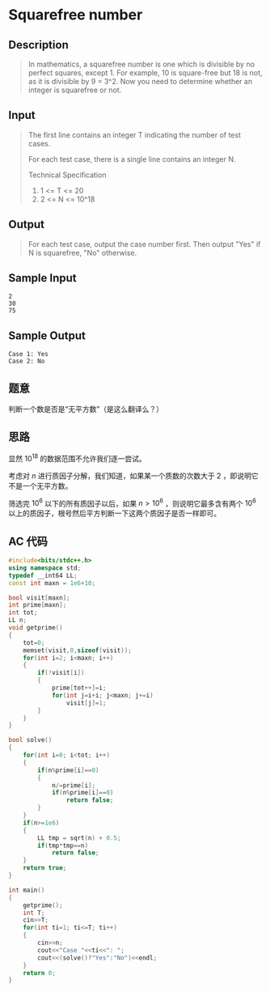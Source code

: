 # Squarefree number

## **Description**

> In mathematics, a squarefree number is one which is divisible by no perfect squares, except 1. For example, 10 is square-free but 18 is not, as it is divisible by 9 = 3^2. Now you need to determine whether an integer is squarefree or not.



## **Input**

> The first line contains an integer T indicating the number of test cases.
>
> For each test case, there is a single line contains an integer N.
>
> Technical Specification
>
> 1. 1 <= T <= 20
> 2. 2 <= N <= 10^18



## **Output**

> For each test case, output the case number first. Then output "Yes" if N is squarefree, "No" otherwise.



## **Sample Input**

    2
    30
    75



## **Sample Output**

    Case 1: Yes
    Case 2: No



## **题意**

判断一个数是否是“无平方数”（是这么翻译么？）



## **思路**

显然 $10^{18}$ 的数据范围不允许我们逐一尝试。

考虑对 $n$ 进行质因子分解，我们知道，如果某一个质数的次数大于 2 ，即说明它不是一个无平方数。

筛选完 $10^6$ 以下的所有质因子以后，如果 $n>10^6$ ，则说明它最多含有两个 $10^6$ 以上的质因子，根号然后平方判断一下这两个质因子是否一样即可。



## **AC 代码**

```cpp
#include<bits/stdc++.h>
using namespace std;
typedef __int64 LL;
const int maxn = 1e6+10;

bool visit[maxn];
int prime[maxn];
int tot;
LL n;
void getprime()
{
    tot=0;
    memset(visit,0,sizeof(visit));
    for(int i=2; i<maxn; i++)
    {
        if(!visit[i])
        {
            prime[tot++]=i;
            for(int j=i+i; j<maxn; j+=i)
                visit[j]=1;
        }
    }
}

bool solve()
{
    for(int i=0; i<tot; i++)
    {
        if(n%prime[i]==0)
        {
            n/=prime[i];
            if(n%prime[i]==0)
                return false;
        }
    }
    if(n>=1e6)
    {
        LL tmp = sqrt(n) + 0.5;
        if(tmp*tmp==n)
            return false;
    }
    return true;
}

int main()
{
    getprime();
    int T;
    cin>>T;
    for(int ti=1; ti<=T; ti++)
    {
        cin>>n;
        cout<<"Case "<<ti<<": ";
        cout<<(solve()?"Yes":"No")<<endl;
    }
    return 0;
}
```

